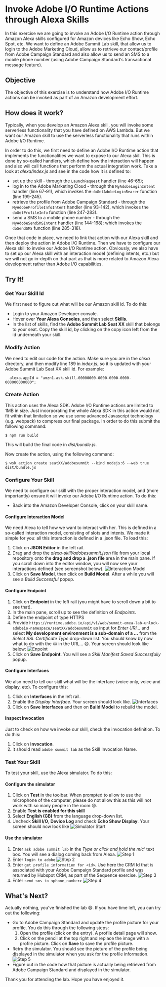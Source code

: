 # Invoke Adobe I/O Runtime Actions through Alexa Skills
In this exercise we are going to invoke an Adobe I/O Runtime action through Amazon Alexa skills configured for Amazon devices like Echo Show, Echo Spot, etc. We want to define an Adobe Summit Lab skill, that allow us to login to the Adobe Marketing Cloud, allow us to retrieve our contact/profile from Adobe Campaign Standard and also allow us to send an SMS to a mobile phone number (using Adobe Campaign Standard's transactional message feature).

## Objective
The objective of this exercise is to understand how Adobe I/O Runtime actions can be invoked as part of an Amazon development effort.

## How does it work?
Typically, when you develop an Amazon Alexa skill, you will invoke some serverless functionality that you have defined on AWS Lambda. But we want our Amazon skill to use the serverless functionality that runs within Adobe I/O Runtime.

In order to do this, we first need to define an Adobe I/O Runtime action that implements the functionalities we want to expose to our Alexa skil. This is done by so-called handlers, which define how the interaction will happen and also will call functions that perform the actual integration work. Take a look at *alexa/index.js* and see in the code how it is defined to:
* set up the skill - through the `LaunchRequest` handler (line 46-65);
* log in to the Adobe Marketing Cloud - through the `MyAdobeLoginIntent` handler (line 67-91), which invokes the `doGetAdobeLoginBearer` function (line 199-245).
* retrieve the profile from Adobe Campaign Standard - through the `MyAdobeProfileInfoIntent` handler (line 93-142), which invokes the `doGetProfileInfo` function (line 247-283).
* send a SMS to a mobile phone number - through the `MyAdobeSendSMSIntent` handler (line 144-168); which invokes the `doSendSMS` function (line 285-318).

Once that code in place, we need to link that action with our Alexa skill and then deploy the action in Adobe I/O Runtime.
Then we have to configure our Alexa skill to invoke our Adobe I/O Runtime action. Obviously, we also have to set up our Alexa skill with an interaction model (defining intents, etc.) but we will not go in-depth on that part as that is more related to Amazon Alexa development rather than Adobe I/O capabilities.

## Try It!

### Get Your Skill Id
We first need to figure out what will be our Amazon skill id. To do this:
* Login to your Amazon Developer console.
* Hover over **Your Alexa Consoles**, and then select **Skills**.
* In the list of skills, find the **Adobe Summit Lab Seat XX** skill that belongs to your seat. Copy the skill id, by clicking on the copy icon left from the id underneath your skill.

### Modify Action
We need to edit our code for the action. Make sure you are in the *alexa* directory, and then modify line 189 in *index.js*, so it is updated with your Adobe Summit Lab Seat XX skill id. For example:
```
  alexa.appId = "amzn1.ask.skill.00000000-0000-0000-0000-000000000000";
```

### Create Action
This action uses the Alexa SDK. Adobe I/O Runtime actions are limited to 1MB in size. Just incorporating the whole Alexa SDK in this action would not fit within that limitation so we use some advanced Javascript technology (e.g. webpack) to compress our final package. In order to do this submit the following command:
```
$ npm run build
```
This will build the final code in *dist/bundle.js*.

Now create the action, using the following command:
```
$ wsk action create seatXX/adobesummit --kind nodejs:6 --web true  dist/bundle.js   
```

### Configure Your Skill
We need to configure our skill with the proper interaction model, and (more importantly) ensure it will invoke our Adobe I/O Runtime action. To do this:
* Back into the Amazon Developer Console, click on your skill name.

#### Configure Interaction Model
We need Alexa to tell how we want to interact with her. This is defined in a so-called interaction model, consisting of slots and intents. We made it simple for you: all this interaction is defined in a .json file. To load this:
1. Click on **JSON Editor** in the left rail.
2. Drag and drop the *alexa-skill/adobesummit.json* file from your local repository onto the **drag and drop a .json file** area in the main pane. If you scroll down into the editor window, you will now see your interactions defined (see screenshot below).
![Interaction Model](../images/interactionmodel.png)
3. Click on **Save Model**, then click on **Build Model**. After a while you will see a *Build Successful* popup.

#### Configure Endpoint
1. Click on **Endpoint** in the left rail (you might have to scroll down a bit to see that).
2. In the main pane, scroll up to see the definition of *Endpoints*.
3. Define the endpoint of type HTTPS
4. Provide `https://runtime.adobe.io/api/v1/web/summit-emea-lab-unlock-adobeio-namespace/seatXX/adobesummit` as input for *Enter URI...* and select **My development environment is a sub-domain of a ...** from the *Select SSL Certificate Type* drop-down list. You should know by now what to do with the `XX` in the URL... :smile:. Your screen should look like below:
![Enpoint](../images/endpoint.png)
5. Click on **Save Endpoint**. You will see a *Skill Manifest Saved Successfully* popup.

#### Configure Interfaces
We also need to tell our skill what will be the interface (voice only, voice and display, etc). To configure this:
1. Click on **Interfaces** in the left rail.
2. Enable the *Display Interface*. Your screen should look like.
![Interfaces](../images/interfaces.png)
3. Click on **Save Interfaces** and then on **Build Model** to rebuild the model.

#### Inspect Invocation
Just to check on how we invoke our skill, check the invocation definition. To do this:
1. Click on **Invocation**.
2. It should read `adobe summit lab` as the Skill Invocation Name.


### Test Your Skill
To test your skill, use the Alexa simulator. To do this:
#### Configure the simulator
1. Click on **Test** in the toolbar. When prompted to allow to use the microphone of the computer, please do not allow this as this will not work with so many people in the room :smile:.
2. Enable **Test is enabled for this skill**
3. Select **English (GB)** from the language drop-down list.
4. Uncheck **Skill I/O**, **Device Log** and check **Echo Show Display**. Your screen should now look like
![Simulator Start](../images/simulatorbegin.png)

#### Use the simulator
1. Enter `ask adobe summit lab` in the *Type or click and hold the mic'* text box. You will see a dialog coming back from Alexa.
![Step 1](../images/simulator1.png)
2. Enter `login to adobe`
![Step 2](../images/simulator2.png)
3. Enter `get profile information for <id>`. Use here the CRM Id that is associated with your Adobe Campaign Standard profile and was returned by Hubspot CRM, as part of the Sequence exercise.
![Step 3](../images/simulator3.png)
4. Enter `send sms to <phone_number>`
![Step 4](../images/simulator4.png)


## What's Next?
Actually nothing, you've finished the lab :smile:. If you have time left, you can try out the following:
* Go to Adobe Campaign Standard and update the profile picture for your profile. You do this through the following steps:
  1. Open the profile (click on the entry). A profile detail page will show.
  2. Click on the pencil at the top right and replace the image with a profile picture. Click on **Save** to save the profile picture.
* Retry the simulator. You should see the picture of the profile being displayed in the simulator when you ask for the profile information.
![Step 5](../images/simulator5.png)
* Figure out in the code how that picture is actually being retrieved from Adobe Campaign Standard and displayed in the simulator.

Thank you for attending the lab. Hope you have enjoyed it.





